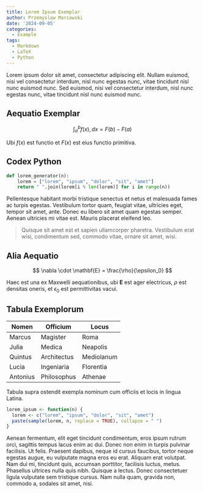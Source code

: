 ```yaml
---
title: Lorem Ipsum Exemplar
author: Przemyslaw Marcowski
date: '2024-09-05'
categories:
  - Example
tags:
  - Markdown
  - LaTeX
  - Python
---
```


Lorem ipsum dolor sit amet, consectetur adipiscing elit. Nullam euismod, nisi vel consectetur interdum, nisl nunc egestas nunc, vitae tincidunt nisl nunc euismod nunc. Sed euismod, nisi vel consectetur interdum, nisl nunc egestas nunc, vitae tincidunt nisl nunc euismod nunc.

## Aequatio Exemplar

$$ \int_{a}^{b} f(x) , dx = F(b) - F(a) $$

Ubi $f(x)$ est functio et $F(x)$ est eius functio primitiva.

## Codex Python

```python
def lorem_generator(n):
    lorem = ["lorem", "ipsum", "dolor", "sit", "amet"]
    return " ".join(lorem[i % len(lorem)] for i in range(n))
```

Pellentesque habitant morbi tristique senectus et netus et malesuada fames ac turpis egestas. Vestibulum tortor quam, feugiat vitae, ultricies eget, tempor sit amet, ante. Donec eu libero sit amet quam egestas semper. Aenean ultricies mi vitae est. Mauris placerat eleifend leo.

> Quisque sit amet est et sapien ullamcorper pharetra. Vestibulum erat wisi, condimentum sed, commodo vitae, ornare sit amet, wisi.

## Alia Aequatio

$$ \nabla \cdot \mathbf{E} = \frac{\rho}{\epsilon_0} $$

Haec est una ex Maxwelli aequationibus, ubi $\mathbf{E}$ est ager electricus, $\rho$ est densitas oneris, et $\epsilon_0$ est permittivitas vacui.

## Tabula Exemplorum

| Nomen      | Officium          | Locus              |
|------------|-------------------|--------------------|
| Marcus     | Magister          | Roma               |
| Julia      | Medica            | Neapolis           |
| Quintus    | Architectus       | Mediolanum         |
| Lucia      | Ingeniaria        | Florentia          |
| Antonius   | Philosophus       | Athenae            |

Tabula supra ostendit exempla nominum cum officiis et locis in lingua Latina.

```r
lorem_ipsum <- function(n) {
  lorem <- c("lorem", "ipsum", "dolor", "sit", "amet")
  paste(sample(lorem, n, replace = TRUE), collapse = " ")
}
```

Aenean fermentum, elit eget tincidunt condimentum, eros ipsum rutrum orci, sagittis tempus lacus enim ac dui. Donec non enim in turpis pulvinar facilisis. Ut felis. Praesent dapibus, neque id cursus faucibus, tortor neque egestas augue, eu vulputate magna eros eu erat. Aliquam erat volutpat. Nam dui mi, tincidunt quis, accumsan porttitor, facilisis luctus, metus.
Phasellus ultrices nulla quis nibh. Quisque a lectus. Donec consectetuer ligula vulputate sem tristique cursus. Nam nulla quam, gravida non, commodo a, sodales sit amet, nisi.
